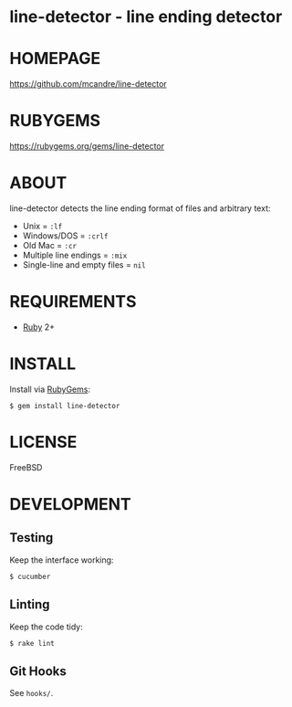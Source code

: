 # line-detector - line ending detector

# HOMEPAGE

https://github.com/mcandre/line-detector

# RUBYGEMS

https://rubygems.org/gems/line-detector

# ABOUT

line-detector detects the line ending format of files and arbitrary text:

* Unix = `:lf`
* Windows/DOS = `:crlf`
* Old Mac = `:cr`
* Multiple line endings = `:mix`
* Single-line and empty files = `nil`

# REQUIREMENTS

* [Ruby](https://www.ruby-lang.org/) 2+

# INSTALL

Install via [RubyGems](http://rubygems.org/):

```
$ gem install line-detector
```

# LICENSE

FreeBSD

# DEVELOPMENT

## Testing

Keep the interface working:

```
$ cucumber
```

## Linting

Keep the code tidy:

```
$ rake lint
```

## Git Hooks

See `hooks/`.
